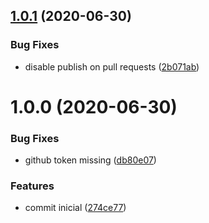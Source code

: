 ## [1.0.1](https://github.com/rafaelnsantos/react-lottie/compare/v1.0.0...v1.0.1) (2020-06-30)


### Bug Fixes

* disable publish on pull requests ([2b071ab](https://github.com/rafaelnsantos/react-lottie/commit/2b071ab7f90d1ecd4d9d140ceeb533aa3985727c))

# 1.0.0 (2020-06-30)


### Bug Fixes

* github token missing ([db80e07](https://github.com/rafaelnsantos/react-lottie/commit/db80e0788d59208331260341c7a31712103f253d))


### Features

* commit inicial ([274ce77](https://github.com/rafaelnsantos/react-lottie/commit/274ce77c3ad4e5b316b27d947b62395d5e461e63))
